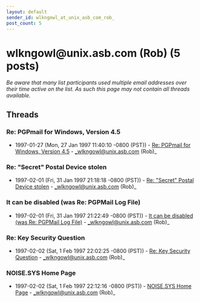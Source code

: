 ```yaml
---
layout: default
sender_id: wlkngowl_at_unix_asb_com_rob_
post_count: 5
---
```


# wlkngowl<span>@</span>unix.asb.com (Rob) (5 posts)

_Be aware that many list participants used multiple email addresses over their time active on the list. As such this page may not contain all threads available._

## Threads

### Re: PGPmail for Windows, Version 4.5
+ 1997-01-27 (Mon, 27 Jan 1997 11:40:10 -0800 (PST)) - [Re: PGPmail for Windows, Version 4.5](/archive/1997/01/630e5ae9db9e11e54c2e4cc77993629c1c7fe2442f4b15173284dcbdbf88d165) - _wlkngowl@unix.asb.com (Rob)_

### Re: "Secret" Postal Device stolen
+ 1997-02-01 (Fri, 31 Jan 1997 21:18:18 -0800 (PST)) - [Re: "Secret" Postal Device stolen](/archive/1997/02/8a1ee1880fc2abbdea63fbe11fb0eb19bab030d3b42df40815541f549cbb51c1) - _wlkngowl@unix.asb.com (Rob)_

### It can be disabled (was Re: PGPMail Log File)
+ 1997-02-01 (Fri, 31 Jan 1997 21:22:49 -0800 (PST)) - [It can be disabled (was Re: PGPMail Log File)](/archive/1997/02/2947f0363e302e84530c27298bd3851ad6d590c93cbc1a5fd21834b5fcf6ed60) - _wlkngowl@unix.asb.com (Rob)_

### Re: Key Security Question
+ 1997-02-02 (Sat, 1 Feb 1997 22:02:25 -0800 (PST)) - [Re: Key Security Question](/archive/1997/02/c7dbd8418cf8e54ebcb36a283e97be8719af81f3838cf2f4674ed727e7da065a) - _wlkngowl@unix.asb.com (Rob)_

### NOISE.SYS Home Page
+ 1997-02-02 (Sat, 1 Feb 1997 22:12:16 -0800 (PST)) - [NOISE.SYS Home Page](/archive/1997/02/d4fe250dcf0318c7e8c8691be51f948ec83c5292793adcedd5992e32192178b8) - _wlkngowl@unix.asb.com (Rob)_

